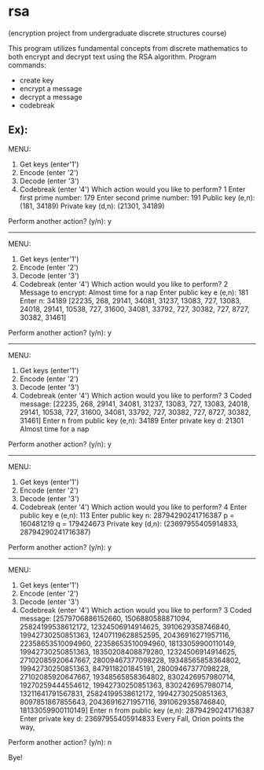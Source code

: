 # rsa
(encryption project from undergraduate discrete structures course)

This program utilizes fundamental concepts from discrete mathematics to both encrypt and decrypt text using the RSA algorithm. 
Program commands: 
- create key
- encrypt a message
- decrypt a message
- codebreak

Ex): 
---------------------
MENU:
1. Get keys (enter'1')
2. Encode (enter '2')
3. Decode (enter '3')
4. Codebreak (enter '4')
Which action would you like to perform?  1
Enter first prime number:  179
Enter second prime number:  191
Public key (e,n):  (181, 34189)
Private key (d,n):  (21301, 34189)
 
Perform another action? (y/n):  y

---------------------
MENU:
1. Get keys (enter'1')
2. Encode (enter '2')
3. Decode (enter '3')
4. Codebreak (enter '4')
Which action would you like to perform?  2
Message to encrypt:  Almost time for a nap
Enter public key e (e,n):  181
Enter n:  34189
[22235, 268, 29141, 34081, 31237, 13083, 727, 13083, 24018, 29141, 10538, 727, 31600, 34081, 33792, 727, 30382, 727, 8727, 30382, 31461]
 
Perform another action? (y/n):  y

---------------------
MENU:
1. Get keys (enter'1')
2. Encode (enter '2')
3. Decode (enter '3')
4. Codebreak (enter '4')
Which action would you like to perform?  3
Coded message:  [22235, 268, 29141, 34081, 31237, 13083, 727, 13083, 24018, 29141, 10538, 727, 31600, 34081, 33792, 727, 30382, 727, 8727, 30382, 31461]
Enter n from public key (e,n):  34189
Enter private key d:  21301
Almost time for a nap
 
Perform another action? (y/n):  y

---------------------
MENU:
1. Get keys (enter'1')
2. Encode (enter '2')
3. Decode (enter '3')
4. Codebreak (enter '4')
Which action would you like to perform?  4
Enter public key e (e,n):  113
Enter public key n:  28794290241716387
p =  160481219
q =  179424673
Private key (d,n):  (23697955405914833, 28794290241716387)
 
Perform another action? (y/n):  y

---------------------
MENU:
1. Get keys (enter'1')
2. Encode (enter '2')
3. Decode (enter '3')
4. Codebreak (enter '4')
Which action would you like to perform?  3
Coded message:  [2579706886152660, 1506880588871094, 25824199538612172, 12324506914914625, 3910629358746840, 19942730250851363, 12407119628852595, 20436916271957116, 22358653510094960, 22358653510094960, 18133059900110149, 19942730250851363, 18350208408879280, 12324506914914625, 27102085920647667, 28009467377098228, 19348565858364802, 19942730250851363, 8479118201845191, 28009467377098228, 27102085920647667, 19348565858364802, 8302426957980714, 19270259444554612, 19942730250851363, 8302426957980714, 13211641791567831, 25824199538612172, 19942730250851363, 8097851867855643, 20436916271957116, 3910629358746840, 18133059900110149]
Enter n from public key (e,n):  28794290241716387
Enter private key d:  23697955405914833
Every Fall, Orion points the way,
 
Perform another action? (y/n):  n

Bye!




